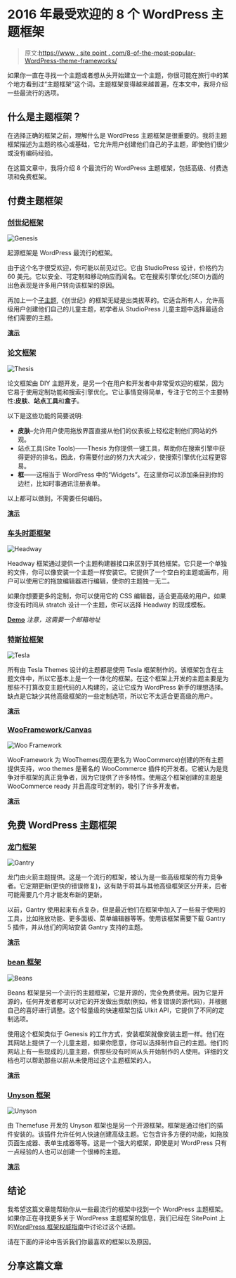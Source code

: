 # 2016 年最受欢迎的 8 个 WordPress 主题框架

> 原文:[https://www . site point . com/8-of-the-most-popular-WordPress-theme-frameworks/](https://www.sitepoint.com/8-of-the-most-popular-wordpress-theme-frameworks/)

如果你一直在寻找一个主题或者想从头开始建立一个主题，你很可能在旅行中的某个地方看到过“主题框架”这个词。主题框架变得越来越普遍，在本文中，我将介绍一些最流行的选项。

## 什么是主题框架？

在选择正确的框架之前，理解什么是 WordPress 主题框架是很重要的。我将主题框架描述为主题的核心或基础，它允许用户创建他们自己的子主题，即使他们很少或没有编码经验。

在这篇文章中，我将介绍 8 个最流行的 WordPress 主题框架，包括高级、付费选项和免费框架。

## 付费主题框架

### [创世纪框架](http://www.studiopress.com)

![Genesis](../Images/af90da490868d3e937ba335b76da2d7e.png)

起源框架是 WordPress 最流行的框架。

由于这个名字很受欢迎，你可能以前见过它。它由 StudioPress 设计，价格约为 60 美元。它以安全、可定制和移动响应而闻名。它在搜索引擎优化(SEO)方面的出色表现是许多用户转向该框架的原因。

再加上一个[子主题](https://www.sitepoint.com/creating-your-own-genesis-child-themes/),《创世纪》的框架无疑是出类拔萃的。它适合所有人，允许高级用户创建他们自己的儿童主题，初学者从 StudioPress 儿童主题中选择最适合他们需要的主题。

**[演示](http://demo.studiopress.com/)**

### [论文框架](http://diythemes.com/)

![Thesis](../Images/2e160c88fadfe6dac577424fb21764bf.png)

论文框架由 DIY 主题开发，是另一个在用户和开发者中非常受欢迎的框架，因为它易于使用定制功能和搜索引擎优化。它让事情变得简单，专注于它的三个主要特性:**皮肤**、**站点工具**和**盒子**。

以下是这些功能的简要说明:

*   **皮肤**–允许用户使用拖放界面直接从他们的仪表板上轻松定制他们网站的外观。
*   站点工具(Site Tools)——Thesis 为你提供一键工具，帮助你在搜索引擎中获得更好的排名。因此，你需要付出的努力大大减少，使搜索引擎优化过程更容易。
*   **框**——这相当于 WordPress 中的“Widgets”。在这里你可以添加条目到你的边栏，比如时事通讯注册表单。

以上都可以做到，不需要任何编码。

**[演示](http://diythemes.com/demo/)**

### [车头时距框架](http://headwaythemes.com/)

![Headway](../Images/33f46bdb78c939da0cc817069b28e2ef.png)

Headway 框架通过提供一个主题构建器接口来区别于其他框架。它只是一个单独的文件，你可以像安装一个主题一样安装它。它提供了一个空白的主题或画布，用户可以使用它的拖放编辑器进行编辑，使你的主题独一无二。

如果你想要更多的定制，你可以使用它的 CSS 编辑器，适合更高级的用户。如果你没有时间从 stratch 设计一个主题，你可以选择 Headway 的现成模板。

**[Demo](http://demo.headwaythemes.com/)** *注意，这需要一个邮箱地址*

### [特斯拉框架](https://teslathemes.com/framework-tour/)

![Tesla](../Images/a038ec2b40a40bcd908f04327157deee.png)

所有由 Tesla Themes 设计的主题都是使用 Tesla 框架制作的。该框架包含在主题文件中，所以它基本上是一个一体化的框架。在这个框架上开发的主题主要是为那些不打算改变主题代码的人构建的，这让它成为 WordPress 新手的理想选择。缺点是它缺少其他高级框架的一些定制选项，所以它不太适合更高级的用户。

**[演示](http://teslathemes.com/demo/wp/tesla/)**

### [WooFramework/Canvas](http://woothemes.com/)

![Woo Framework](../Images/449d3153a9c8ac7ab77e95dc60e2b4ea.png)

WooFramework 为 WooThemes(现在更名为 WooCommerce)创建的所有主题提供支持，woo themes 是著名的 WooCommerce 插件的开发者。它被认为是竞争对手框架的真正竞争者，因为它提供了许多特性。使用这个框架创建的主题是 WooCommerce ready 并且高度可定制的，吸引了许多开发者。

**[演示](http://demo2.woothemes.com/?name=canvas)**

## 免费 WordPress 主题框架

### [龙门框架](http://gantry.org/)

![Gantry](../Images/a0780b1666a224964c057d7808915b3a.png)

龙门由火箭主题提供。这是一个流行的框架，被认为是一些高级框架的有力竞争者。它定期更新(更快的错误修复)，这有助于将其与其他高级框架区分开来，后者可能需要几个月才能发布新的更新。

以前，Gantry 使用起来有点复杂，但是最近他们在框架中加入了一些易于使用的工具，比如拖放功能、更多面板、菜单编辑器等等。使用该框架需要下载 Gantry 5 插件，并从他们的网站安装 Gantry 支持的主题。

**[演示](http://demo.gantry-framework.org)**

### [bean 框架](http://www.getbeans.io/)

![Beans](../Images/a483a74a3c53e74c090ea946d3284d3e.png)

Beans 框架是另一个流行的主题框架，它是开源的，完全免费使用。因为它是开源的，任何开发者都可以对它的开发做出贡献(例如，修复错误的源代码)，并根据自己的喜好进行调整。这个轻量级的快速框架包括 UIkit API，它提供了不同的定制选项。

使用这个框架类似于 Genesis 的工作方式，安装框架就像安装主题一样。他们在其网站上提供了一个儿童主题，如果你愿意，你可以选择制作自己的主题。他们的网站上有一些现成的儿童主题，供那些没有时间从头开始制作的人使用。详细的文档也可以帮助那些以前从未使用过这个主题框架的人。

**[演示](http://demo.getbeans.io/)**

### [Unyson 框架](http://unyson.io/)

![Unyson](../Images/af047d54b7151b21cdc4f081362d1a17.png)

由 Themefuse 开发的 Unyson 框架也是另一个开源框架。框架是通过他们的插件安装的。该插件允许任何人快速创建高级主题。它包含许多方便的功能，如拖放页面生成器、表单生成器等等。这是一个强大的框架，即使是对 WordPress 只有一点经验的人也可以创建一个很棒的主题。

**[演示](http://demo.unyson.io/)**

## 结论

我希望这篇文章能帮助你从一些最流行的框架中找到一个 WordPress 主题框架。如果你正在寻找更多关于 WordPress 主题框架的信息，我们已经在 SitePoint 上的[WordPress 框架权威指南](https://www.sitepoint.com/wordpress-theme-frameworks/)中讨论过这个话题。

请在下面的评论中告诉我们你最喜欢的框架以及原因。

## 分享这篇文章